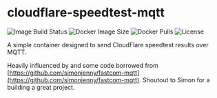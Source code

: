 # cloudflare-speedtest-mqtt
![Image Build Status](https://img.shields.io/github/workflow/status/ccmpbll/docker-diag-tools/Docker%20Image%20CI?style=flat-square) ![Docker Image Size](https://img.shields.io/docker/image-size/ccmpbll/docker-diag-tools/latest?style=flat-square) ![Docker Pulls](https://img.shields.io/docker/pulls/ccmpbll/docker-diag-tools.svg?style=flat-square) ![License](https://img.shields.io/badge/License-GPLv3-blue.svg?style=flat-square)

A simple container designed to send CloudFlare speedtest results over MQTT.

Heavily influenced by and some code borrowed from [https://github.com/simonjenny/fastcom-mqtt](https://github.com/simonjenny/fastcom-mqtt). Shoutout to Simon for a building a great project. 
